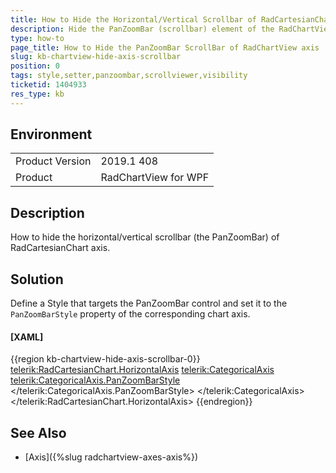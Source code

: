 ```yaml
---
title: How to Hide the Horizontal/Vertical Scrollbar of RadCartesianChart Axis
description: Hide the PanZoomBar (scrollbar) element of the RadChartView axis by changing its visibility.
type: how-to
page_title: How to Hide the PanZoomBar ScrollBar of RadChartView axis
slug: kb-chartview-hide-axis-scrollbar
position: 0
tags: style,setter,panzoombar,scrollviewer,visibility
ticketid: 1404933
res_type: kb
---
```


## Environment
<table>
	<tr>
		<td>Product Version</td>
		<td>2019.1 408</td>
	</tr>
	<tr>
		<td>Product</td>
		<td>RadChartView for WPF</td>
	</tr>
</table>

## Description

How to hide the horizontal/vertical scrollbar (the PanZoomBar) of RadCartesianChart axis.

## Solution

Define a Style that targets the PanZoomBar control and set it to the `PanZoomBarStyle` property of the corresponding chart axis.

#### __[XAML]__
{{region kb-chartview-hide-axis-scrollbar-0}}
	<telerik:RadCartesianChart.HorizontalAxis>
		<telerik:CategoricalAxis>
			<telerik:CategoricalAxis.PanZoomBarStyle>
				<Style TargetType="telerik:PanZoomBar">
					<Setter Property="Visibility" Value="Collapsed"/>
				</Style>
			</telerik:CategoricalAxis.PanZoomBarStyle>
		</telerik:CategoricalAxis>
	</telerik:RadCartesianChart.HorizontalAxis>
{{endregion}}

## See Also
* [Axis]({%slug radchartview-axes-axis%})
